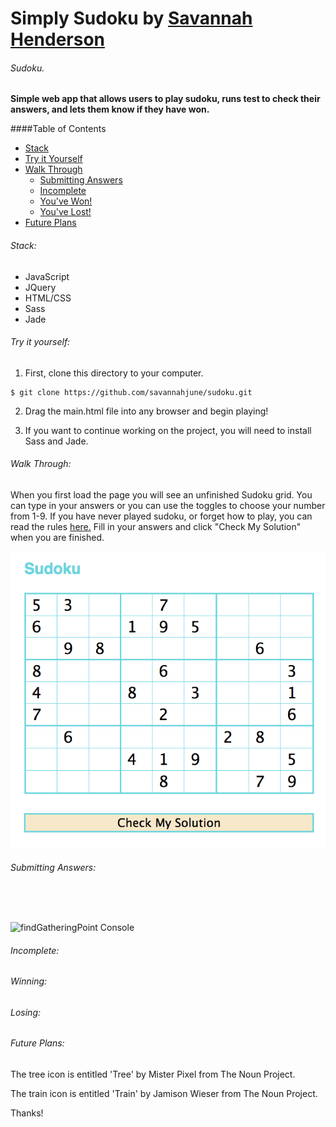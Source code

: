 Simply Sudoku by <a href="https://www.linkedin.com/in/savannahhenderson">Savannah Henderson</a>
=========
###### Sudoku.

<strong>Simple web app that allows users to play sudoku, runs test to check their answers, and lets them know if they have won.</strong>

####Table of Contents
- [Stack](#stack)
- [Try it Yourself](#getting-started)
- [Walk Through](#walk-through)
  - [Submitting Answers](#submitting-answers)
  - [Incomplete](#incomplete)
  - [You've Won!](#winning)
  - [You've Lost!](#losing)
- [Future Plans](#future-plans)

###### Stack:

*	JavaScript
*	JQuery
*	HTML/CSS
*   Sass
*   Jade

###### Try it yourself:

1) First, clone this directory to your computer.

<pre><code>$ git clone https://github.com/savannahjune/sudoku.git</code></pre>

2) Drag the main.html file into any browser and begin playing!

3) If you want to continue working on the project, you will need to install Sass and Jade. 


###### Walk Through:

<p>When you first load the page you will see an unfinished Sudoku grid. You can type in your answers or you can use the toggles to choose your number from 1-9.  If you have never played sudoku, or forget how to play, you can read the rules <a href="http://en.wikipedia.org/wiki/Sudoku">here.</a> Fill in your answers and click "Check My Solution" when you are finished.</p>

<img src="static/assets/partiallyfilled.png" alt="Initial Game">

###### Submitting Answers:

<p></p>

<pre><code>

</code></pre>

<img src="static/assets/console.png" alt="findGatheringPoint Console">

###### Incomplete:



###### Winning:



###### Losing:

 

###### Future Plans:

The tree icon is entitled 'Tree' by Mister Pixel from The Noun Project.

The train icon is entitled 'Train' by Jamison Wieser from The Noun Project.

Thanks!
